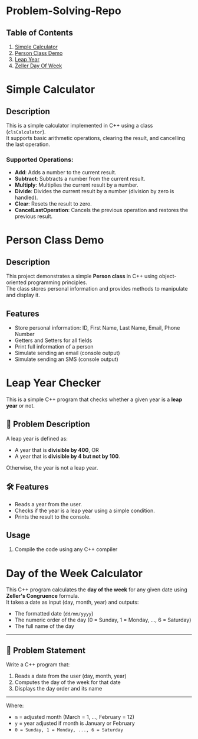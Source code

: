 # Problem-Solving-Repo
## Table of Contents
1. [Simple Calculator](#simple-calculator)
2. [Person Class Demo](#person-class-demo)
3. [Leap Year](#leap-year-checker)
4. [Zeller Day Of Week](#day-of-the-week-calculator)
   
# Simple Calculator

## Description
This is a simple calculator implemented in C++ using a class (`clsCalculator`).  
It supports basic arithmetic operations, clearing the result, and cancelling the last operation.

### Supported Operations:
- **Add**: Adds a number to the current result.
- **Subtract**: Subtracts a number from the current result.
- **Multiply**: Multiplies the current result by a number.
- **Divide**: Divides the current result by a number (division by zero is handled).
- **Clear**: Resets the result to zero.
- **CancelLastOperation**: Cancels the previous operation and restores the previous result.

  
# Person Class Demo

## Description
This project demonstrates a simple **Person class** in C++ using object-oriented programming principles.  
The class stores personal information and provides methods to manipulate and display it.

## Features
- Store personal information: ID, First Name, Last Name, Email, Phone Number
- Getters and Setters for all fields
- Print full information of a person
- Simulate sending an email (console output)
- Simulate sending an SMS (console output)

# Leap Year Checker

This is a simple C++ program that checks whether a given year is a **leap year** or not.

## 📌 Problem Description
A leap year is defined as:
- A year that is **divisible by 400**, OR  
- A year that is **divisible by 4 but not by 100**.  

Otherwise, the year is not a leap year.

## 🛠️ Features
- Reads a year from the user.
- Checks if the year is a leap year using a simple condition.
- Prints the result to the console.

## Usage
1. Compile the code using any C++ compiler

 # Day of the Week Calculator

This C++ program calculates the **day of the week** for any given date using **Zeller's Congruence** formula.  
It takes a date as input (day, month, year) and outputs:

- The formatted date (`dd/mm/yyyy`)
- The numeric order of the day (0 = Sunday, 1 = Monday, ..., 6 = Saturday)
- The full name of the day

---

## 📌 Problem Statement
Write a C++ program that:

1. Reads a date from the user (day, month, year)
2. Computes the day of the week for that date
3. Displays the day order and its name

---
Where:

- `m` = adjusted month (March = 1, ..., February = 12)  
- `y` = year adjusted if month is January or February  
- `0 = Sunday, 1 = Monday, ..., 6 = Saturday`



  
